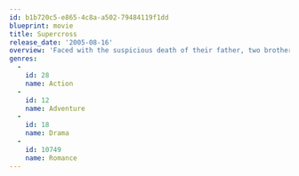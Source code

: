 ```yaml
---
id: b1b720c5-e865-4c8a-a502-79484119f1dd
blueprint: movie
title: Supercross
release_date: '2005-08-16'
overview: 'Faced with the suspicious death of their father, two brothers must motivate one another to get back on their bikes and take the Las Vegas Motocross Championships by storm.'
genres:
  -
    id: 28
    name: Action
  -
    id: 12
    name: Adventure
  -
    id: 18
    name: Drama
  -
    id: 10749
    name: Romance
---
```

